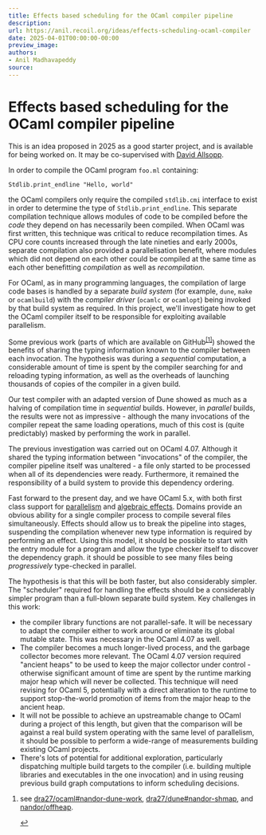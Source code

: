 ```yaml
---
title: Effects based scheduling for the OCaml compiler pipeline
description:
url: https://anil.recoil.org/ideas/effects-scheduling-ocaml-compiler
date: 2025-04-01T00:00:00-00:00
preview_image:
authors:
- Anil Madhavapeddy
source:
---
```


<h1>Effects based scheduling for the OCaml compiler pipeline</h1>
<p>This is an idea proposed in 2025 as a good starter project, and is <span class="idea-available">available</span> for being worked on. It may be co-supervised with <a href="https://github.com/dra27" class="contact">David Allsopp</a>.</p>
<p>In order to compile the OCaml program <code>foo.ml</code> containing:</p>
<pre><code>Stdlib.print_endline "Hello, world"
</code></pre>
<p>the OCaml compilers only require the compiled <code>stdlib.cmi</code> interface to exist in order to determine the type of <code>Stdlib.print_endline</code>. This separate compilation technique allows modules of code to be compiled before the <em>code</em> they depend on has necessarily been compiled. When OCaml was first written, this technique was critical to reduce recompilation times. As CPU core counts increased through the late nineties and early 2000s, separate compilation also provided a parallelisation benefit, where modules which did not depend on each other could be compiled at the same time as each other benefitting <em>compilation</em> as well as <em>recompilation</em>.</p>
<p>For OCaml, as in many programming languages, the compilation of large code bases is handled by a separate <em>build system</em> (for example, <code>dune</code>, <code>make</code> or <code>ocamlbuild</code>) with the <em>compiler driver</em> (<code>ocamlc</code> or <code>ocamlopt</code>) being invoked by that build system as required. In this project, we'll investigate how to get the OCaml compiler itself to be responsible for exploiting available parallelism.</p>
<p>Some previous work (parts of which are available on GitHub<sup><a href="https://anil.recoil.org/news.xml#fn-1" role="doc-noteref" class="fn-label">[1]</a></sup>) showed the benefits of sharing the typing information known
to the compiler between each invocation. The hypothesis was during a
<em>sequential</em> computation, a considerable amount of time is spent by the
compiler searching for and reloading typing information, as well as the
overheads of launching thousands of copies of the compiler in a given build.</p>
<p>Our test compiler with an adapted version of Dune showed as much as a halving
of compilation time in <em>sequential</em> builds. However, in <em>parallel</em> builds, the
results were not as impressive - although the many invocations of the compiler
repeat the same loading operations, much of this cost is (quite predictably)
masked by performing the work in parallel.</p>
<p>The previous investigation was carried out on OCaml 4.07. Although it shared
the typing information between "invocations" of the compiler, the compiler
pipeline itself was unaltered - a file only started to be processed when all of
its dependencies were ready. Furthermore, it remained the responsibility of a
build system to provide this dependency ordering.</p>
<p>Fast forward to the present day, and we have OCaml 5.x, with both first class
support for <a href="https://anil.recoil.org/papers/2020-icfp-retropar">parallelism</a> and <a href="https://anil.recoil.org/papers/2021-pldi-retroeff">algebraic effects</a>. Domains provide an obvious ability for a single
compiler process to compile several files simultaneously.  Effects should allow
us to break the pipeline into stages, suspending the compilation whenever new
type information is required by performing an effect.  Using this model, it
should be possible to start with the entry module for a program and allow the
type checker itself to discover the dependency graph. it should be possible to
see many files being <em>progressively</em> type-checked in
parallel.</p>
<p>The hypothesis is that this will be both faster, but also considerably simpler.
The "scheduler" required for handling the effects should be a considerably
simpler program than a full-blown separate build system. Key challenges in this
work:</p>
<ul>
<li>the compiler library functions are not parallel-safe. It will be necessary to
adapt the compiler either to work around or eliminate its global mutable
state. This was necessary in the OCaml 4.07 as well.</li>
<li>The compiler becomes a much longer-lived process, and the garbage collector
becomes more relevant. The OCaml 4.07 version required "ancient heaps" to be
used to keep the major collector under control - otherwise significant amount
of time are spent by the runtime marking major heap which will never be
collected. This technique will need revising for OCaml 5, potentially with a
direct alteration to the runtime to support stop-the-world promotion of items
from the major heap to the ancient heap.</li>
<li>It will not be possible to achieve an upstreamable change to OCaml during a
project of this length, but given that the comparison will be against a real
build system operating with the same level of parallelism, it should be
possible to perform a wide-range of measurements building existing OCaml
projects.</li>
<li>There's lots of potential for additional exploration, particularly
dispatching multiple build targets to the compiler (i.e. building multiple
libraries and executables in the one invocation) and in using reusing previous
build graph computations to inform scheduling decisions.</li>
</ul>
<section role="doc-endnotes"><ol>
<li>
<p>see <a href="https://github.com/dra27/ocaml/commits/nandor-dune-work/">dra27/ocaml#nandor-dune-work</a>, <a href="https://github.com/dra27/dune/commits/nandor-shmap">dra27/dune#nandor-shmap</a>, and <a href="https://github.com/nandor/offheap">nandor/offheap</a>.</p>
<span><a href="https://anil.recoil.org/news.xml#ref-1-fn-1" role="doc-backlink" class="fn-label">↩︎︎</a></span></li></ol></section>

